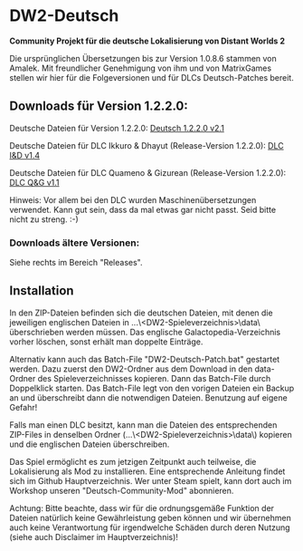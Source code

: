 # DW2-Deutsch
<strong>Community Projekt für die deutsche Lokalisierung von Distant Worlds 2</strong>

Die ursprünglichen Übersetzungen bis zur Version 1.0.8.6 stammen von Amalek. Mit freundlicher Genehmigung von ihm und von MatrixGames stellen wir hier für die Folgeversionen und für DLCs Deutsch-Patches bereit.

<h2>Downloads für Version 1.2.2.0:</h2>

Deutsche Dateien für Version 1.2.2.0:
[Deutsch 1.2.2.0 v2.1](https://github.com/Marty651/DW2-Deutsch/releases/download/v.1.2.2.0-(2024.04.09)/DW2-Deutsch_1.2.2.0_v2.1.zip)

Deutsche Dateien für DLC Ikkuro & Dhayut (Release-Version 1.2.2.0):
[DLC I&D v1.4](https://github.com/Marty651/DW2-Deutsch/releases/download/v.1.2.2.0-(2024.04.09)/DW2-Deutsch_1.2.2.0_DLC_Ikkuro_and_Dhayut_v1.4.zip)

Deutsche Dateien für DLC Quameno & Gizurean (Release-Version 1.2.2.0):
[DLC Q&G v1.1](https://github.com/Marty651/DW2-Deutsch/releases/download/v.1.2.2.0-(2024.04.09)/DW2-Deutsch_1.2.2.0_DLC_Quameno_and_Gizureans_v1.1.zip)


Hinweis: Vor allem bei den DLC wurden Maschinenübersetzungen verwendet. Kann gut sein, dass da mal etwas gar nicht passt. Seid bitte nicht zu streng. :-)

<h3>Downloads ältere Versionen:</h3>

Siehe rechts im Bereich "Releases".

<h2>Installation</h2>

In den ZIP-Dateien befinden sich die deutschen Dateien, mit denen die jeweiligen englischen Dateien in ...\\\<DW2-Spieleverzeichnis\>\\data\\ überschrieben werden müssen. Das englische Galactopedia-Verzeichnis vorher löschen, sonst erhält man doppelte Einträge.

Alternativ kann auch das Batch-File "DW2-Deutsch-Patch.bat" gestartet werden. Dazu zuerst den DW2-Ordner aus dem Download in den data-Ordner des Spieleverzeichnisses kopieren. Dann das Batch-File durch Doppelklick starten. Das Batch-File legt von den vorigen Dateien ein Backup an und überschreibt dann die notwendigen Dateien. Benutzung auf eigene Gefahr!

Falls man einen DLC besitzt, kann man die Dateien des entsprechenden ZIP-Files in denselben Ordner (...\\\<DW2-Spieleverzeichnis\>\\data\\) kopieren und die englischen Dateien überschreiben.

Das Spiel ermöglicht es zum jetzigen Zeitpunkt auch teilweise, die Lokalisierung als Mod zu installieren. Eine entsprechende Anleitung findet sich im Github Hauptverzeichnis. Wer unter Steam spielt, kann dort auch im Workshop unseren "Deutsch-Community-Mod" abonnieren.

Achtung: Bitte beachte, dass wir für die ordnungsgemäße Funktion der Dateien natürlich keine Gewährleistung geben können und wir übernehmen auch keine Verantwortung für irgendwelche Schäden durch deren Nutzung (siehe auch Disclaimer im Hauptverzeichnis)!
